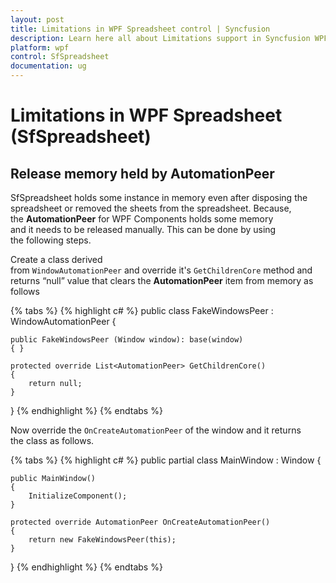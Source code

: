 ```yaml
---
layout: post
title: Limitations in WPF Spreadsheet control | Syncfusion
description: Learn here all about Limitations support in Syncfusion WPF Spreadsheet (SfSpreadsheet) control and more.
platform: wpf
control: SfSpreadsheet
documentation: ug
---
```


# Limitations in WPF Spreadsheet (SfSpreadsheet)

## Release memory held by AutomationPeer

SfSpreadsheet holds some instance in memory even after disposing the spreadsheet or removed the sheets from the spreadsheet. Because, the **AutomationPeer** for WPF Components holds some memory and it needs to be released manually. This can be done by using the following steps.

Create a class derived from `WindowAutomationPeer` and override it's `GetChildrenCore` method and returns “null” value that clears the **AutomationPeer** item from memory as follows

{% tabs %}
{% highlight c# %}
public class FakeWindowsPeer : WindowAutomationPeer
{

    public FakeWindowsPeer (Window window): base(window)
    { }

    protected override List<AutomationPeer> GetChildrenCore()
    {
        return null;
    }
}
{% endhighlight %}
{% endtabs %}

Now override the `OnCreateAutomationPeer` of the window and it returns the class as follows.

{% tabs %}
{% highlight c# %}
public partial class MainWindow : Window
{

    public MainWindow()
    {
        InitializeComponent();
    }

    protected override AutomationPeer OnCreateAutomationPeer()
    {
        return new FakeWindowsPeer(this);
    }
}
{% endhighlight %}
{% endtabs %}
